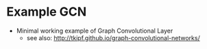 # Example GCN

- Minimal working example of Graph Convolutional Layer
  - see also: http://tkipf.github.io/graph-convolutional-networks/